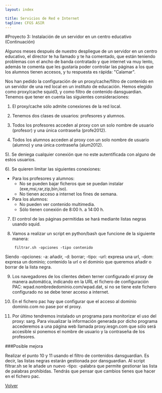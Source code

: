 ```yaml
---
layout: index

title: Servicios de Red e Internet
tagline: CFGS ASIR
---
```


#Proyecto 3: Instalación de un servidor en un centro educativo (Continuación)

Algunos meses después de nuestro despliegue de un servidor en un centro educativo, el director te ha llamado y te ha comentado, que están teniendo problemas con el ancho de banda contratado y que internet va muy lento, además te comenta que les gustaría poder controlar las páginas a los que los alumnos tienen accesos, y tu respuesta es rápida: "Calamar".

Nos han pedido la configuración de un proxy/cache/filtro de contenido en un servidor de una red local en un instituto de educación. Hemos elegido como proxy/cache squid3, y como filtro de contenido dansguardian. Tenemos que tener en cuenta las siguientes consideraciones:

1) El proxy/cache sólo admite conexiones de la red local.

2) Tenemos dos clases de usuarios: profesores y alumnos.

3) Todos los profesores acceden al proxy con un solo nombre de usuario (profesor) y una única contraseña (profe2012).

4) Todos los alumnos acceden al proxy con un solo nombre de usuario (alumno) y una única contraseña (alum2012).

5). Se deniega cualquier conexión que no este autentificada con alguno de estos usuarios.

6). Se quieren limitar las siguientes conexiones:

* Para los profesores y alumnos:
   * No se pueden bajar ficheros que se puedan instalar (exe,msi,rar,zip,bin,iso).
   * No tienen acceso a internet los fines de semana.
* Para los alumnos:
   * No pueden ver contenido multimedia.
   * Sólo tienen conexión de 8:00 h. a 14:00 h.

7) El control de las páginas permitidas se hará mediante listas negras usando squid.

8) Vamos a realizar un script en python/bash que funcione de la siguiente manera:

        filtrar.sh -opciones -tipo contenido

Siendo -opciones: -a: añadir, -d: borrar; -tipo: -url: expresa una url, -dom: expresa un dominio; contenido la url o el dominio        que queremos añadir o borrar de la lista negra.

9) Los navegadores de los clientes deben terner configurado el proxy de manera automática, indicando en la URL el fichero de configuración PAC: wpad.nombrededominio.com/wpad.dat, si no se tiene este fichero configurado no se debe tener acceso a internet.

10) En el fichero pac hay que configurar que el acceso al dominio dominio.com no pase por el proxy.

11) Por último tendremos instalado un programa para monitorizar el uso del proxy: sarg. Para visualizar la información generada por dicho programa accederemos a una página web llamada proxy.iesgn.com que sólo será accesible si ponemos el nombre de usuario y la contraseña de los profesores.

###Posible mejora

Realizar el punto 10 y 11 usando el filtro de contenidos dansguardian. Es decir, las listas negras estarán gestionada por dansguardian. Al script filtrar.sh se le añade un nuevo -tipo: -palabra que permite gestionar las lista de palabras prohibidas. Tendrás que pensar que cambios tienes que hacer en el fichero pac.

      
[Volver](index)
